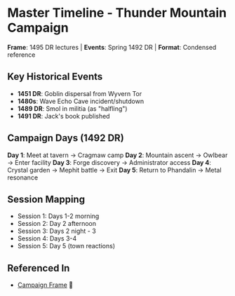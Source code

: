 # Master Timeline - Thunder Mountain Campaign
**Frame**: 1495 DR lectures | **Events**: Spring 1492 DR | **Format**: Condensed reference

## Key Historical Events
- **1451 DR**: Goblin dispersal from Wyvern Tor
- **1480s**: Wave Echo Cave incident/shutdown
- **1489 DR**: Smol in militia (as "halfling")
- **1491 DR**: Jack's book published

## Campaign Days (1492 DR)
**Day 1**: Meet at tavern → Cragmaw camp
**Day 2**: Mountain ascent → Owlbear → Enter facility
**Day 3**: Forge discovery → Administrator access
**Day 4**: Crystal garden → Mephit battle → Exit
**Day 5**: Return to Phandalin → Metal resonance

## Session Mapping
- Session 1: Days 1-2 morning
- Session 2: Day 2 afternoon
- Session 3: Days 2 night - 3
- Session 4: Days 3-4
- Session 5: Day 5 (town reactions)

## Referenced In
- [Campaign Frame](./campaign-frame.md) 📍